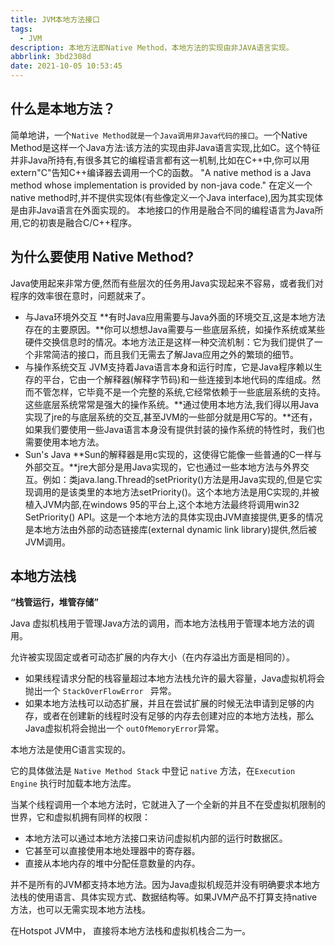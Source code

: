 ```yaml
---
title: JVM本地方法接口
tags:
  - JVM
description: 本地方法即Native Method，本地方法的实现由非JAVA语言实现。
abbrlink: 3bd2308d
date: 2021-10-05 10:53:45
---
```


## 什么是本地方法？

简单地讲，一个`Native Method就是一个Java调用非Java代码的接口`。一个Native Method是这样一个Java方法:该方法的实现由非Java语言实现,比如C。这个特征并非Java所持有,有很多其它的编程语言都有这一机制,比如在C++中,你可以用extern"C"告知C++编译器去调用一个C的函数。
 "A native method is a Java method whose implementation is provided by non-java code."
 在定义一个native method时,并不提供实现体(有些像定义一个Java interface),因为其实现体是由非Java语言在外面实现的。
 本地接口的作用是融合不同的编程语言为Java所用,它的初衷是融合C/C++程序。

## 为什么要使用 Native Method?

Java使用起来非常方便,然而有些层次的任务用Java实现起来不容易，或者我们对程序的效率很在意时，问题就来了。

- 与Java环境外交互
  **有时Java应用需要与Java外面的环境交互,这是本地方法存在的主要原因。**你可以想想Java需要与一些底层系统，如操作系统或某些硬件交换信息时的情况。本地方法正是这样一种交流机制：它为我们提供了一个非常简洁的接口，而且我们无需去了解Java应用之外的繁琐的细节。
- 与操作系统交互
  JVM支持着Java语言本身和运行时库，它是Java程序赖以生存的平台，它由一个解释器(解释字节码)和一些连接到本地代码的库组成。然而不管怎样，它毕竟不是一个完整的系统,它经常依赖于一些底层系统的支持。这些底层系统常常是强大的操作系统。**通过使用本地方法,我们得以用Java实现了jre的与底层系统的交互,甚至JVM的一些部分就是用C写的。**还有，如果我们要使用一些Java语言本身没有提供封装的操作系统的特性时，我们也需要使用本地方法。
- Sun's Java
  **Sun的解释器是用c实现的，这使得它能像一些普通的C一样与外部交互。**jre大部分是用Java实现的，它也通过一些本地方法与外界交互。例如：类java.lang.Thread的setPriority()方法是用Java实现的,但是它实现调用的是该类里的本地方法setPriority()。这个本地方法是用C实现的,并被植入JVM内部,在windows 95的平台上,这个本地方法最终将调用win32 SetPriority() API。这是一个本地方法的具体实现由JVM直接提供,更多的情况是本地方法由外部的动态链接库(external dynamic link library)提供,然后被JVM调用。

## 本地方法栈

**“栈管运行，堆管存储”**

Java 虚拟机栈用于管理Java方法的调用，而本地方法栈用于管理本地方法的调用。

允许被实现固定或者可动态扩展的内存大小（在内存溢出方面是相同的）。

- 如果线程请求分配的栈容量超过本地方法栈允许的最大容量，Java虚拟机将会抛出一个 `StackOverFlowError ` 异常。
- 如果本地方法栈可以动态扩展，并且在尝试扩展的时候无法申请到足够的内存，或者在创建新的线程时没有足够的内存去创建对应的本地方法栈，那么Java虚拟机将会抛出一个 `outOfMemoryError`异常。

本地方法是使用C语言实现的。

它的具体做法是 `Native Method Stack` 中登记 `native` 方法，在`Execution Engine` 执行时加载本地方法库。

当某个线程调用一个本地方法时，它就进入了一个全新的并且不在受虚拟机限制的世界，它和虚拟机拥有同样的权限：

- 本地方法可以通过本地方法接口来访问虚拟机内部的运行时数据区。
- 它甚至可以直接使用本地处理器中的寄存器。
- 直接从本地内存的堆中分配任意数量的内存。

并不是所有的JVM都支持本地方法。因为Java虛拟机规范并没有明确要求本地方法栈的使用语言、具体实现方式、数据结构等。如果JVM产品不打算支持native方法，也可以无需实现本地方法栈。

在Hotspot JVM中， 直接将本地方法栈和虚拟机栈合二为一。

